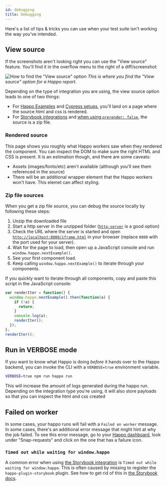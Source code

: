 ```yaml
---
id: debugging
title: Debugging
---
```


Here's a list of tips & tricks you can use when your test suite isn't working
the way you've intended.

## View source

If the screenshots aren't looking right you can use the "View source" feature.
You'll find it in the overflow menu to the right of a diff/screenshot:

![How to find the "View source" option](/img/happo-view-source.gif)
_This is where you find the "View source" option for a Happo report._

Depending on the type of integration you are using, the view source option
leads to one of two things:

- For [Happo Examples](examples.md) and [Cypress setups](cypress.md), you'll
  land on a page where the source html and css is rendered.
- For [Storybook integrations](storybook.md) and [when using `prerender: false`](configuration.md#prerender), the source is a zip file.

### Rendered source

This page shows you roughly what Happo workers saw when they rendered the
component. You can inspect the DOM to make sure the right HTML and CSS is
present. It is an estimation though, and there are some caveats:

- Assets (images/fonts/etc) aren't available (although you'll see them
  referenced in the source)
- There will be an additional wrapper element that the Happo workers won't
  have. This elemet can affect styling.

### Zip file sources

When you get a zip file source, you can debug the source locally by following these steps:

1. Unzip the downloaded file
2. Start a http server in the unzipped folder
   ([`http-server`](https://www.npmjs.com/package/http-server) is a good option)
3. Check the URL where the server is started and open
   [`http://localhost:8080/iframe.html`](http://localhost:8080/iframe.html) in
   your browser (replace `8080` with the port used for your server).
4. Wait for the page to load, then open up a JavaScript console and run
   `window.happo.nextExample()`.
5. See your first component load.
6. Keep calling `window.happo.nextExample()` to iterate through your components.

If you quickly want to iterate through all components, copy and paste this
script in the JavaScript console:

```js
var renderIter = function() {
  window.happo.nextExample().then(function(a) {
    if (!a) {
      return;
    }
    console.log(a);
    renderIter();
  });
};
renderIter();
```

## Run in VERBOSE mode

If you want to know what Happo is doing _before_ it hands over to the Happo
backend, you can invoke the CLI with a `VERBOSE=true` environment variable.

```sh
VERBOSE=true npm run happo run
```

This will increase the amount of logs generated during the happo run. Depending
on the integration type you're using, it will also store payloads so that you
can inspect the html and css created

## Failed on worker

In some cases, your happo runs will fail with a `Failed on worker` message. In
some cases, there's an additional error message that might hint at why the job
failed. To see this error message, go to your [Happo
dashboard](https://happo.io/dashboard), look under "Snap-requests" and click on
the one that has a failure icon.

### `Timed out while waiting for window.happo`
A common error when using [the Storybook integration](storybook.md) is `Timed
out while waiting for window.happo`. This is often caused by missing to
register the `happo-plugin-storybook` plugin. See how to get rid of this in
[the Storybook docs](storybook.md#troubleshooting).
